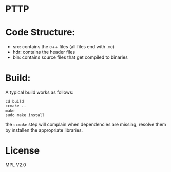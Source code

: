 PTTP
========

Code Structure:
===========
- src: contains the c++ files (all files end with .cc)
- hdr: contains the header files
- bin: contains source files that get compiled to binaries

Build:
=====
A typical build works as follows:

```
cd build
ccmake ..
make
sudo make install
```

the `ccmake` step will complain when dependencies are missing, resolve them by installen the appropriate libraries.

License
=======
MPL V2.0
